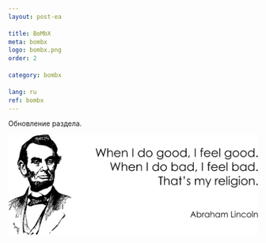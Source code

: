 ```yaml
---
layout: post-ea

title: BoMbX
meta: bombx
logo: bombx.png
order: 2

category: bombx

lang: ru
ref: bombx
---
```


Обновление раздела.

<a data-fancybox="gallery" href="/img/programming/Lincoln.png"><img src="/img/programming/Lincoln.png" alt=""></a>
